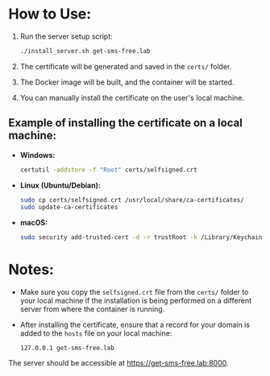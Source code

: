# How to Use:

1. Run the server setup script:

   ```bash
   ./install_server.sh get-sms-free.lab
   ```

2. The certificate will be generated and saved in the `certs/` folder.

3. The Docker image will be built, and the container will be started.

4. You can manually install the certificate on the user's local machine.

## Example of installing the certificate on a local machine:

- **Windows:**

   ```bash
   certutil -addstore -f "Root" certs/selfsigned.crt
   ```

- **Linux (Ubuntu/Debian):**

   ```bash
   sudo cp certs/selfsigned.crt /usr/local/share/ca-certificates/
   sudo update-ca-certificates
   ```

- **macOS:**

   ```bash
   sudo security add-trusted-cert -d -r trustRoot -k /Library/Keychains/System.keychain certs/selfsigned.crt
   ```

# Notes:

- Make sure you copy the `selfsigned.crt` file from the `certs/` folder to your local machine if the installation is being performed on a different server from where the container is running.

- After installing the certificate, ensure that a record for your domain is added to the `hosts` file on your local machine:

   ```plaintext
   127.0.0.1 get-sms-free.lab
   ```

The server should be accessible at https://get-sms-free.lab:8000.

